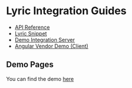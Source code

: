 # Lyric Integration Guides

* [API Reference](https://api.lyricfinancial.com/docs/vendor-api/)
* [Lyric Snippet](https://github.com/LyricFinancial/lyric-snippet)
* [Demo Integration Server](https://github.com/LyricFinancial/demo-integration-server)
* [Angular Vendor Demo (Client)](https://github.com/LyricFinancial/integration-guides/tree/master/examples/client/angular/lyric-vendor-demo)

## Demo Pages

You can find the demo [here](http://lyricfinancial.github.io/integration-guides/#/demo-server)